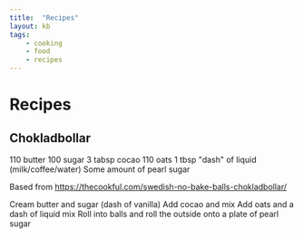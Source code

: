 ```yaml
---
title:  "Recipes"
layout: kb
tags:
    - cooking
    - food
    - recipes
---
```


# Recipes

## Chokladbollar

110 butter
100 sugar
3 tabsp cocao
110 oats
1 tbsp "dash" of liquid (milk/coffee/water)
Some amount of pearl sugar


Based from https://thecookful.com/swedish-no-bake-balls-chokladbollar/


Cream butter and sugar (dash of vanilla)
Add cocao and mix
Add oats and a dash of liquid mix
Roll into balls and roll the outside onto a plate of pearl sugar
